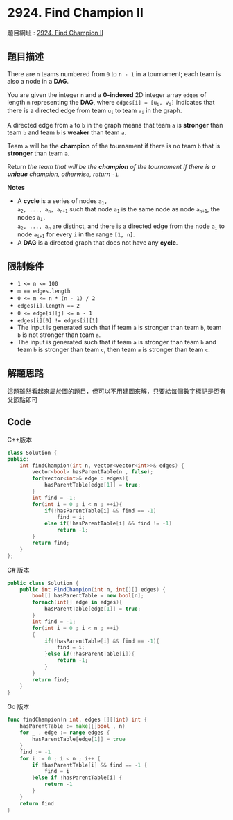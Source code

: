 # 2924. Find Champion II

題目網址 : [2924. Find Champion II](https://leetcode.com/problems/find-champion-ii/description)

## 題目描述

There are `n` teams numbered from `0` to `n - 1` in a tournament; each team is also a node in a **DAG**.

You are given the integer `n` and a **0-indexed** 2D integer array `edges` of length `m` representing the **DAG**, where <code>edges[i] = [u<sub>i</sub>, v<sub>i</sub>]</code> indicates that there is a directed edge from team <code>u<sub>i</sub></code> to team <code>v<sub>i</sub></code> in the graph.

A directed edge from `a` to `b` in the graph means that team `a` is **stronger** than team `b` and team `b` is **weaker** than team `a`.

Team `a` will be the **champion** of the tournament if there is no team `b` that is **stronger** than team `a`.

Return _the team that will be the **champion** of the tournament if there is a **unique** champion, otherwise, return_ `-1`_._

**Notes**

* A **cycle** is a series of nodes <code>a<sub>1</sub>, a<sub>2</sub>, ..., a<sub>n</sub>, a<sub>n+1</sub></code> such that node <code>a<sub>1</sub></code> is the same node as node <code>a<sub>n+1</sub></code>, the nodes <code>a<sub>1</sub>, a<sub>2</sub>, ..., a<sub>n</sub></code> are distinct, and there is a directed edge from the node <code>a<sub>i</sub></code> to node <code>a<sub>i+1</sub></code> for every `i` in the range `[1, n]`.
* A **DAG** is a directed graph that does not have any **cycle**.

## 限制條件

* `1 <= n <= 100`
* `m == edges.length`
* `0 <= m <= n * (n - 1) / 2`
* `edges[i].length == 2`
* `0 <= edge[i][j] <= n - 1`
* `edges[i][0] != edges[i][1]`
* The input is generated such that if team `a` is stronger than team `b`, team `b` is not stronger than team `a`.
* The input is generated such that if team `a` is stronger than team `b` and team `b` is stronger than team `c`, then team `a` is stronger than team `c`.

## 解題思路

這題雖然看起來屬於圖的題目，但可以不用建圖來解，只要給每個數字標記是否有父節點即可

## Code

C++版本

```C++
class Solution {
public:
    int findChampion(int n, vector<vector<int>>& edges) {
        vector<bool> hasParentTable(n , false);
        for(vector<int>& edge : edges){
            hasParentTable[edge[1]] = true;
        }
        int find = -1;
        for(int i = 0 ; i < n ; ++i){
            if(!hasParentTable[i] && find == -1)
                find = i;
            else if(!hasParentTable[i] && find != -1)
                return -1;
        }
        return find;
    }
};
```

C# 版本

```C#
public class Solution {
    public int FindChampion(int n, int[][] edges) {
        bool[] hasParentTable = new bool[n];
        foreach(int[] edge in edges){
            hasParentTable[edge[1]] = true;
        }
        int find = -1;
        for(int i = 0 ; i < n ; ++i)
        {
            if(!hasParentTable[i] && find == -1){
                find = i;
            }else if(!hasParentTable[i]){
                return -1;
            }
        }
        return find;
    }
}
```

Go 版本

```go
func findChampion(n int, edges [][]int) int {
    hasParentTable := make([]bool , n)
    for _ , edge := range edges {
        hasParentTable[edge[1]] = true
    }
    find := -1
    for i := 0 ; i < n ; i++ {
        if !hasParentTable[i] && find == -1 {
            find = i
        }else if !hasParentTable[i] {
            return -1
        }
    }
    return find
}
```
